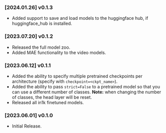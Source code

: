### **[2024.01.26]** v0.1.3
 - Added support to save and load models to the huggingface hub, if huggingface_hub is installed.

### **[2023.07.20]** v0.1.2
 - Released the full model zoo.
 - Added MAE functionality to the video models.

### **[2023.06.12]** v0.1.1
 - Added the ability to specify multiple pretrained checkpoints per architecture (specify with `checkpoint=<ckpt_name>`).
 - Added the ability to pass `strict=False` to a pretrained model so that you can use a different number of classes. **Note:** when changing the number of classes, the head layer will be reset.
 - Released all in1k finetuned models.

### **[2023.06.01]** v0.1.0
 - Initial Release.

